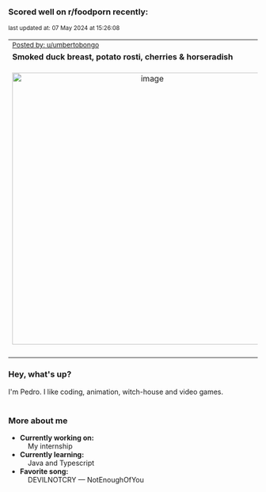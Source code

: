 ### Scored well on r/foodporn recently:

<p align="left"><sub>last updated at: 07 May 2024 at 15:26:08</sub></p>

|   |
| --- |
| <sub>[Posted by: u/umbertobongo][source]</sub> |
| **Smoked duck breast, potato rosti, cherries &amp; horseradish** | 
|<p align="center"> <img alt="image" src="https://i.redd.it/r9ut1wikq1yc1.jpeg" width="550" /> </p>|
|   |

### Hey, what's up?

I'm Pedro. I like coding, animation, witch-house and video games.<br><br>

### More about me
- **Currently working on:**  
&nbsp;&nbsp;&nbsp;&nbsp;My internship
- **Currently learning:**  
&nbsp;&nbsp;&nbsp;&nbsp;Java and Typescript
- **Favorite song:**  
&nbsp;&nbsp;&nbsp;&nbsp;DEVILNOTCRY — NotEnoughOfYou<br><br>

  



  
  
  
[linkedin]: https://linkedin.com/in/pedro-h-r-gomes-8a487b14a/
[gmail]: mailto:pilique11@gmail.com
[source]: https://reddit.com/r/FoodPorn/comments/1cil644/smoked_duck_breast_potato_rosti_cherries/
[redditAPI]: https://www.reddit.com/dev/api/